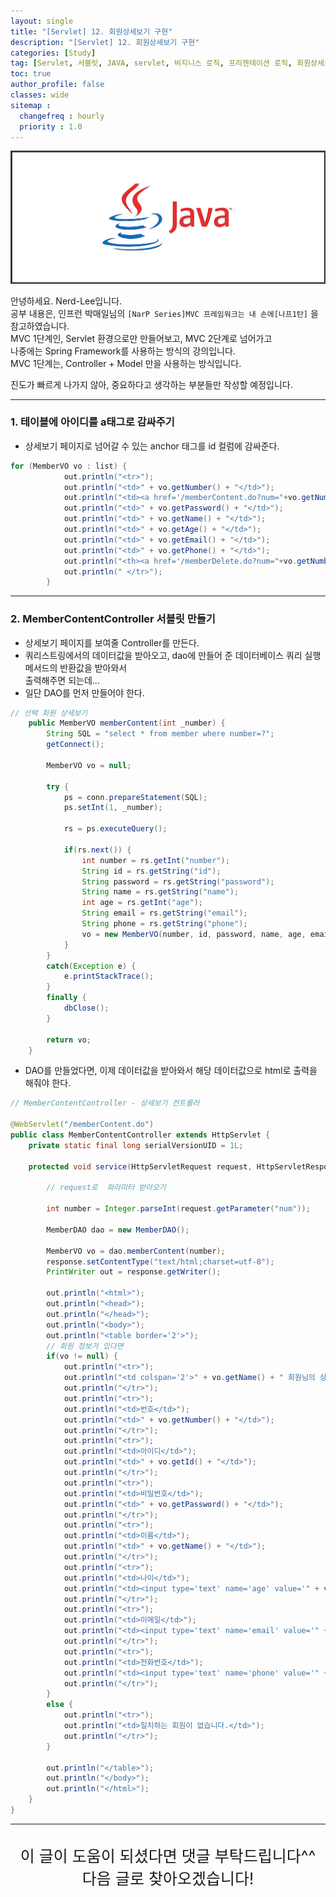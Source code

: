 ```yaml
---
layout: single
title: "[Servlet] 12. 회원상세보기 구현"
description: "[Servlet] 12. 회원상세보기 구현"
categories: [Study]
tag: [Servlet, 서블릿, JAVA, servlet, 비지니스 로직, 프리젠테이션 로직, 회원상세보기]
toc: true
author_profile: false
classes: wide
sitemap :
  changefreq : hourly
  priority : 1.0
---
```


![](/assets/img/etc/java.jpg)

안녕하세요. Nerd-Lee입니다.<br>
공부 내용은, 인프런 박매일님의
`[NarP Series]MVC 프레임워크는 내 손에[나프1탄]` 을 참고하였습니다.<br>
MVC 1단계인, Servlet 환경으로만 만들어보고, MVC 2단계로 넘어가고<br>
나중에는 Spring Framework를 사용하는 방식의 강의입니다.<br>
MVC 1단계는, Controller + Model 만을 사용하는 방식입니다.

진도가 빠르게 나가지 않아, 중요하다고 생각하는 부분들만 작성할 예정입니다.

---

### 1. 테이블에 아이디를 a태그로 감싸주기

- 상세보기 페이지로 넘어갈 수 있는 anchor 태그를 id 컬럼에 감싸준다.

```java
for (MemberVO vo : list) {
			out.println("<tr>");
			out.println("<td>" + vo.getNumber() + "</td>");
			out.println("<td><a href='/memberContent.do?num="+vo.getNumber()+"'>" + vo.getId() + "</a></td>");	// 이 부분 수정
			out.println("<td>" + vo.getPassword() + "</td>");
			out.println("<td>" + vo.getName() + "</td>");
			out.println("<td>" + vo.getAge() + "</td>");
			out.println("<td>" + vo.getEmail() + "</td>");
			out.println("<td>" + vo.getPhone() + "</td>");
			out.println("<th><a href='/memberDelete.do?num="+vo.getNumber()+"'>삭제</a></th>");
			out.println(" </tr>");
		}
```

---

### 2. MemberContentController 서블릿 만들기

- 상세보기 페이지를 보여줄 Controller를 만든다.
- 쿼리스트링에서의 데이터값을 받아오고, dao에 만들어 준 데이터베이스 쿼리 실행 메서드의 반환값을 받아와서<br>
출력해주면 되는데...
- 일단 DAO를 먼저 만들어야 한다.

```java
// 선택 회원 상세보기
	public MemberVO memberContent(int _number) {
		String SQL = "select * from member where number=?";
		getConnect();
		
		MemberVO vo = null;
		
		try {
			ps = conn.prepareStatement(SQL);
			ps.setInt(1, _number);
			
			rs = ps.executeQuery();
			
			if(rs.next()) {
				int number = rs.getInt("number");
				String id = rs.getString("id");
				String password = rs.getString("password");
				String name = rs.getString("name");
				int age = rs.getInt("age");
				String email = rs.getString("email");
				String phone = rs.getString("phone");
				vo = new MemberVO(number, id, password, name, age, email, phone);
			}
		}
		catch(Exception e) {
			e.printStackTrace();
		}
		finally {
			dbClose();
		}
		
		return vo;
	}
```
- DAO를 만들었다면, 이제 데이터값을 받아와서 해당 데이터값으로 html로 출력을 해줘야 한다.

```java
// MemberContentController - 상세보기 컨트롤러

@WebServlet("/memberContent.do")
public class MemberContentController extends HttpServlet {
	private static final long serialVersionUID = 1L;

	protected void service(HttpServletRequest request, HttpServletResponse response) throws ServletException, IOException {
		
		// request로  파라미터 받아오기
		
		int number = Integer.parseInt(request.getParameter("num"));
		
		MemberDAO dao = new MemberDAO();
		
		MemberVO vo = dao.memberContent(number);
		response.setContentType("text/html;charset=utf-8");
		PrintWriter out = response.getWriter();
		
		out.println("<html>");
		out.println("<head>");
		out.println("</head>");
		out.println("<body>");
		out.println("<table border='2'>");
		// 회원 정보가 있다면
		if(vo != null) {
			out.println("<tr>");
			out.println("<td colspan='2'>" + vo.getName() + " 회원님의 상세보기 </td>");
			out.println("</tr>");
			out.println("<tr>");
			out.println("<td>번호</td>");
			out.println("<td>" + vo.getNumber() + "</td>");
			out.println("</tr>");
			out.println("<tr>");
			out.println("<td>아이디</td>");
			out.println("<td>" + vo.getId() + "</td>");
			out.println("</tr>");
			out.println("<tr>");
			out.println("<td>비밀번호</td>");
			out.println("<td>" + vo.getPassword() + "</td>");
			out.println("</tr>");
			out.println("<tr>");
			out.println("<td>이름</td>");
			out.println("<td>" + vo.getName() + "</td>");
			out.println("</tr>");
			out.println("<tr>");
			out.println("<td>나이</td>");
			out.println("<td><input type='text' name='age' value='" + vo.getAge() + "'/></td>");
			out.println("</tr>");
			out.println("<tr>");
			out.println("<td>이메일</td>");
			out.println("<td><input type='text' name='email' value='" + vo.getEmail() + "'/></td>");
			out.println("</tr>");
			out.println("<tr>");
			out.println("<td>전화번호</td>");
			out.println("<td><input type='text' name='phone' value='" + vo.getPhone() + "'/></td>");
			out.println("</tr>");
		}
		else {
			out.println("<tr>");
			out.println("<td>일치하는 회원이 없습니다.</td>");
			out.println("</tr>");
		}
		
		out.println("</table>");
		out.println("</body>");
		out.println("</html>");
	}
}

```

---

<br>

<div style="font-size:25px; text-align:center">
이 글이 도움이 되셨다면 댓글 부탁드립니다^^<br>
다음 글로 찾아오겠습니다!

</div>
